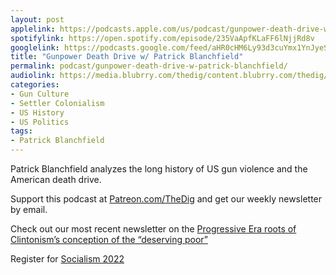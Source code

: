 ```yaml
---
layout: post
applelink: https://podcasts.apple.com/us/podcast/gunpower-death-drive-w-patrick-blanchfield/id1043245989?i=1000566028080
spotifylink: https://open.spotify.com/episode/235VaApfKLaFF6lNjjRd8v
googlelink: https://podcasts.google.com/feed/aHR0cHM6Ly93d3cuYmx1YnJyeS5jb20vZmVlZHMvdGhlZGlnLnhtbA/episode/aHR0cHM6Ly90aGVkaWcuYmx1YnJyeS5uZXQvP3A9MjIxNg?sa=X&ved=0CAUQkfYCahcKEwi44f7r1b-AAxUAAAAAHQAAAAAQNg
title: "Gunpower Death Drive w/ Patrick Blanchfield"
permalink: podcast/gunpower-death-drive-w-patrick-blanchfield/
audiolink: https://media.blubrry.com/thedig/content.blubrry.com/thedig/The_Dig-EP_360-Blanchfield.mp3
categories:
- Gun Culture
- Settler Colonialism
- US History
- US Politics
tags:
- Patrick Blanchfield
---
```


Patrick Blanchfield analyzes the long history of US gun violence and the American death drive. 

Support this podcast at [Patreon.com/TheDig](http://patreon.com/TheDig) and get our weekly newsletter by email.

Check out our most recent newsletter on the [Progressive Era roots of Clintonism’s conception of the “deserving poor”](http://www.thedigradio.com/newsletter32)

Register for [Socialism 2022](http://www.socialismconference.org)
